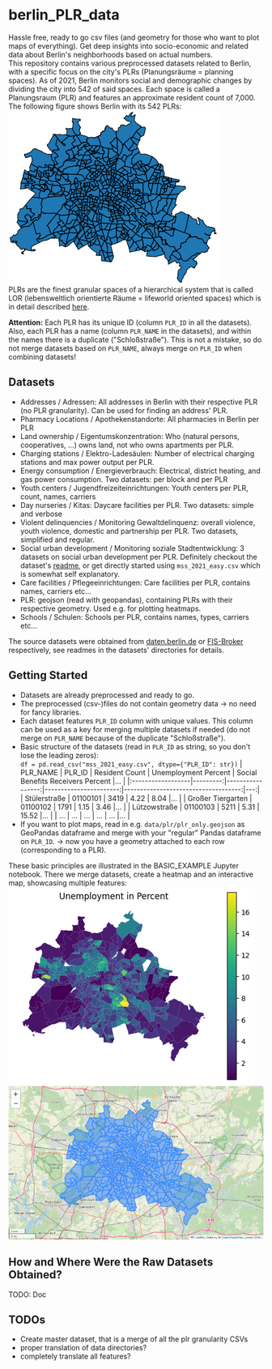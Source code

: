 # berlin_PLR_data
Hassle free, ready to go csv files (and geometry for those who want to plot maps of everything). Get deep insights into socio-economic and related data about Berlin's neighborhoods based on actual numbers.   
This repository contains various preprocessed datasets related to Berlin, with a specific focus on the city's PLRs (Planungsräume = planning spaces).
As of 2021, Berlin monitors social and demographic changes by dividing the city into 542 of said spaces.
Each space is called a Planungsraum (PLR) and features an approximate resident count of 7,000. The following figure shows Berlin with its 542 PLRs:  
![Berlin with its 542 PLRs](auxiliary/plr.png)  
PLRs are the finest granular spaces of a hierarchical system that is called LOR (lebensweltlich orientierte Räume = lifeworld oriented spaces) which is in detail described [here](https://www.berlin.de/sen/sbw/stadtdaten/stadtwissen/sozialraumorientierte-planungsgrundlagen/lebensweltlich-orientierte-raeume/). 

**Attention:** Each PLR has its unique ID (column `PLR_ID` in all the datasets). Also, each PLR has a name (column `PLR_NAME` in the datasets), and within the names there is a duplicate ("Schloßstraße"). This is not a mistake, so do not merge datasets based on `PLR_NAME`, always merge on `PLR_ID` when combining datasets!

## Datasets
- Addresses / Adressen: All addresses in Berlin with their respective PLR (no PLR granularity). Can be used for finding an address' PLR.
- Pharmacy Locations / Apothekenstandorte: All pharmacies in Berlin per PLR
- Land ownership / Eigentumskonzentration: Who (natural persons, cooperatives, ...) owns land, not who owns apartments per PLR.
- Charging stations / Elektro-Ladesäulen: Number of electrical charging stations and max power output per PLR.
- Energy consumption / Energieverbrauch: Electrical, district heating, and gas power consumption. Two datasets: per block and per PLR
- Youth centers / Jugendfreizeiteinrichtungen: Youth centers per PLR, count, names, carriers
- Day nurseries / Kitas: Daycare facilities per PLR. Two datasets: simple and verbose
- Violent delinquencies / Monitoring Gewaltdelinquenz: overall violence, youth violence, domestic and partnership per PLR. Two datasets, simplified and regular.
- Social urban development / Monitoring soziale Stadtentwicklung: 3 datasets on social urban development per PLR. Definitely checkout the dataset's [readme](data/monitoring_soziale_stadtentwicklung_2021/README.md), or get directly started using `mss_2021_easy.csv` which is somewhat self explanatory.
- Care facilities / Pflegeeinrichtungen: Care facilities per PLR, contains names, carriers etc...
- PLR: geojson (read with geopandas), containing PLRs with their respective geometry. Used e.g. for plotting heatmaps.
- Schools / Schulen: Schools per PLR, contains names, types, carriers etc...

The source datasets were obtained from [daten.berlin.de](https://daten.berlin.de/) or [FIS-Broker](https://fbinter.stadt-berlin.de/fb/) respectively, see readmes in the datasets' directories for details.

## Getting Started

- Datasets are already preprocessed and ready to go.
- The preprocessed (csv-)files do not contain geometry data -> no need for fancy libraries.
- Each dataset features `PLR_ID` column with unique values. This column can be used as a key for merging multiple datasets if needed (do not merge on `PLR_NAME` because of the duplicate "Schloßstraße").
- Basic structure of the datasets (read in `PLR_ID` as string, so you don't lose the leading zeros):  
  `df = pd.read_csv("mss_2021_easy.csv", dtype={"PLR_ID": str})`
    | PLR_NAME          |   PLR_ID |   Resident Count |   Unemployment Percent |   Social Benefits Receivers Percent |... |
    |:------------------|---------:|-----------------:|-----------------------:|------------------------------------:|---:|
    | Stülerstraße      | 01100101 |             3419 |                4.22 |                             8.04 |... |
    | Großer Tiergarten | 01100102 |             1791 |                1.15 |                             3.46 |... |
    | Lützowstraße      | 01100103 |             5211 |                5.31 |                            15.52 |... |
    | ...     | ... |             ... |                ...  |                             ... |... |
- If you want to plot maps, read in e.g. `data/plr/plr_only.geojson` as GeoPandas dataframe and merge with your "regular" Pandas dataframe on `PLR_ID`. -> now you have a geometry attached to each row (corresponding to a PLR).

These basic principles are illustrated in the BASIC_EXAMPLE Jupyter notebook. There we merge datasets, create a heatmap and an interactive map, showcasing multiple features:  
![heatmap unemployment](auxiliary/heatmap_unemployment.png)
![interactive map](auxiliary/animation.gif)


## How and Where Were the Raw Datasets Obtained?
TODO: Doc


## TODOs
- Create master dataset, that is a merge of all the plr granularity CSVs
- proper translation of data directories?
- completely translate all features?